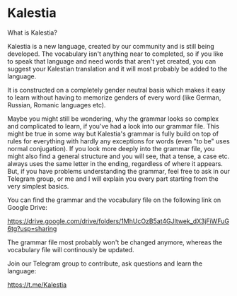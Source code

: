 # Kalestia
What is Kalestia?

Kalestia is a new language, created by our community and is still being developed. The vocabulary isn't anything near to completed, so if you like to speak that language and need words that aren't yet created, you can suggest your Kalestian translation and it will most probably be added to the language.

It is constructed on a completely gender neutral basis which makes it easy to learn without having to memorize genders of every word (like German, Russian, Romanic languages etc).

Maybe you might still be wondering, why the grammar looks so complex and complicated to learn, if you've had a look into our grammar file. This might be true in some way but Kalestia's grammar is fully build on top of rules for everything with hardly any exceptions for words (even "to be" uses normal conjugation). If you look more deeply into the grammar file, you might also find a general structure and you will see, that a tense, a case etc. always uses the same letter in the ending, regardless of where it appears.
But, if you have problems understanding the grammar, feel free to ask in our Telegram group, or me and I will explain you every part starting from the very simplest basics.

You can find the grammar and the vocabulary file on the following link on Google Drive:

https://drive.google.com/drive/folders/1MhUcOzB5at4GJltwek_dX3jFiWFuG6tg?usp=sharing

The grammar file most probably won't be changed anymore, whereas the vocabulary file will continously be updated.

Join our Telegram group to contribute, ask questions and learn the language:

https://t.me/Kalestia
